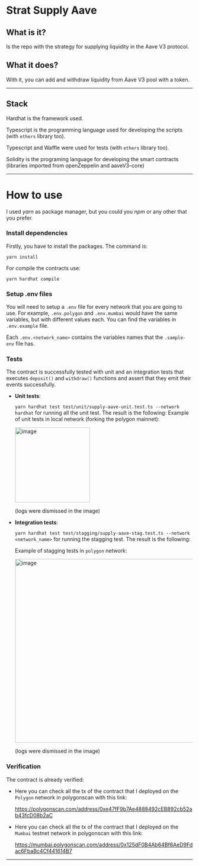 # Strat Supply Aave

## What is it?

Is the repo with the strategy for supplying liquidity in the Aave V3 protocol.

## What it does?

With it, you can add and withdraw liquidity from Aave V3 pool with a token.

---

## Stack

Hardhat is the framework used.

Typescript is the programming language used for developing the scripts (with `ethers` library too).

Typescript and Waffle were used for tests (with `ethers` library too).

Solidity is the programing language for developing the smart contracts (libraries imported from openZeppelin and aaveV3-core)


---

# How to use

I used _yarn_ as package manager, but you could you _npm_ or any other that you prefer.


### Install dependencies
Firstly, you have to install the packages. The command is:

`yarn install`

For compile the contracts use:

`yarn hardhat compile`

### Setup .env files

You will need to setup a `.env` file for every network that you are going to use.
For example, `.env.polygon` and `.env.mumbai` would have the same variables, but with different values each. You can find the variables in `.env.example` file.

Each `.env.<network_name>` contains the variables names that the `.sample-env` file has.


### Tests

The contract is successfully tested with unit and an integration tests that executes `deposit()` and `withdraw()` functions and assert that they emit their events successfully.

* **Unit tests**:

  `yarn hardhat test test/unit/supply-aave-unit.test.ts --network hardhat` for running all the unit test. The result is the following:
  Example of unit tests in local network (forking the polygon mainnet):

  <img width="202" alt="image" src="https://user-images.githubusercontent.com/71539596/185807019-17deada9-b01f-4768-9f8f-7ab5143117f2.png">

  (logs were dismissed in the image)


* **Integration tests**:

  `yarn hardhat test test/stagging/supply-aave-stag.test.ts --network <network_name>` for running the stagging test. The result is the following:

  Example of stagging tests in `polygon` network:

  <img width="494" alt="image" src="https://user-images.githubusercontent.com/71539596/178420325-70deaed6-d4dd-4c77-adf8-8870e02f18e3.png">

  (logs were dismissed in the image)


### Verification

The contract is already verified:

* Here you can check all the tx of the contract that I deployed on the `Polygon` network in polygonscan with this link: 

  https://polygonscan.com/address/0xe47fF9b7Ae4888492cEB892cb52ab43fcD08b2aC


* Here you can check all the tx of the contract that I deployed on the `Mumbai` testnet network in polygonscan with this link: 

  https://mumbai.polygonscan.com/address/0x125dF0B4Ab64Bf6AeD9Fdac6FbaBc4Cf441614B7

-------
